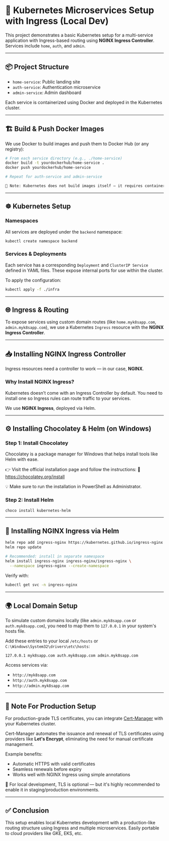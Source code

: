 # 🐳 Kubernetes Microservices Setup with Ingress (Local Dev)

This project demonstrates a basic Kubernetes setup for a multi-service application with Ingress-based routing using **NGINX Ingress Controller**. Services include `home`, `auth`, and `admin`.

---

## 📦 Project Structure

- `home-service`: Public landing site
- `auth-service`: Authentication microservice
- `admin-service`: Admin dashboard 

Each service is containerized using Docker and deployed in the Kubernetes cluster.

---

## 🏗️ Build & Push Docker Images

We use Docker to build images and push them to Docker Hub (or any registry):

```bash
# From each service directory (e.g., ./home-service)
docker build -t yourdockerhub/home-service .
docker push yourdockerhub/home-service

# Repeat for auth-service and admin-service

📝 Note: Kubernetes does not build images itself — it requires container images to deploy pods. All deployments reference these images from a registry, so make sure your images are available and accessible.
```

---

## ☸️ Kubernetes Setup

### Namespaces
All services are deployed under the `backend` namespace:

```bash
kubectl create namespace backend
```

### Services & Deployments
Each service has a corresponding `Deployment` and `ClusterIP Service` defined in YAML files. These expose internal ports for use within the cluster.

To apply the configuration:

```bash
kubectl apply -f ./infra
```
---

## 🌐 Ingress & Routing

To expose services using custom domain routes (like `home.myk8sapp.com`, `admin.myk8sapp.com`), we use a Kubernetes `Ingress` resource with the **NGINX Ingress Controller**.

---

## 📥 Installing NGINX Ingress Controller

Ingress resources need a controller to work — in our case, **NGINX**.

### Why Install NGINX Ingress?
Kubernetes doesn’t come with an Ingress Controller by default. You need to install one so Ingress rules can route traffic to your services.

We use **NGINX Ingress**, deployed via Helm.

---

## ⚙️ Installing Chocolatey & Helm (on Windows)

### Step 1: Install Chocolatey 

Chocolatey is a package manager for Windows that helps install tools like Helm with ease.

👉 Visit the official installation page and follow the instructions:
🔗 https://chocolatey.org/install

💡 Make sure to run the installation in PowerShell as Administrator.

### Step 2: Install Helm

```bash
choco install kubernetes-helm
```

---

## 🚀 Installing NGINX Ingress via Helm

```bash
helm repo add ingress-nginx https://kubernetes.github.io/ingress-nginx
helm repo update

# Recommended: install in separate namespace
helm install ingress-nginx ingress-nginx/ingress-nginx \
  --namespace ingress-nginx --create-namespace
```

Verify with:

```bash
kubectl get svc -n ingress-nginx
```

---

## 🌍 Local Domain Setup

To simulate custom domains locally (like `admin.myk8sapp.com` or `auth.myk8sapp.com`), you need to map them to `127.0.0.1` in your system's hosts file.

Add these entries to your local `/etc/hosts` or `C:\Windows\System32\drivers\etc\hosts`:

```
127.0.0.1 myk8sapp.com auth.myk8sapp.com admin.myk8sapp.com 
```

Access services via:
- `http://myk8sapp.com`
- `http://auth.myk8sapp.com`
- `http://admin.myk8sapp.com`

---

## 🔐 Note For Production Setup

For production-grade TLS certificates, you can integrate [Cert-Manager](https://cert-manager.io/) with your Kubernetes cluster.

Cert-Manager automates the issuance and renewal of TLS certificates using providers like **Let's Encrypt**, eliminating the need for manual certificate management.
 
Example benefits:
- Automatic HTTPS with valid certificates
- Seamless renewals before expiry
- Works well with NGINX Ingress using simple annotations
 
🧪 For local development, TLS is optional — but it's highly recommended to enable it in staging/production environments.

---

## ✅ Conclusion

This setup enables local Kubernetes development with a production-like routing structure using Ingress and multiple microservices. Easily portable to cloud providers like GKE, EKS, etc. 
 